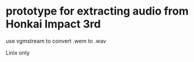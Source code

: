 # prototype for extracting audio from Honkai Impact 3rd

use vgmstream to convert .wem to .wav

Linix only
